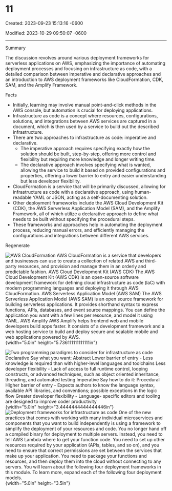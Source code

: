 # 11

Created: 2023-09-23 15:13:16 -0600

Modified: 2023-10-29 09:50:07 -0600

---

Summary

The discussion revolves around various deployment frameworks for serverless applications on AWS, emphasizing the importance of automating deployment processes and focusing on infrastructure as code, with a detailed comparison between imperative and declarative approaches and an introduction to AWS deployment frameworks like CloudFormation, CDK, SAM, and the Amplify Framework.

Facts

- Initially, learning may involve manual point-and-click methods in the AWS console, but automation is crucial for deploying applications.
- Infrastructure as code is a concept where resources, configurations, solutions, and integrations between AWS services are captured in a document, which is then used by a service to build out the described infrastructure.
- There are two approaches to infrastructure as code: imperative and declarative.
  - The imperative approach requires specifying exactly how the solution should be built, step-by-step, offering more control and flexibility but requiring more knowledge and longer writing time.
  - The declarative approach involves specifying what is wanted, allowing the service to build it based on provided configurations and properties, offering a lower barrier to entry and easier understanding but less developer flexibility.
- CloudFormation is a service that will be primarily discussed, allowing for infrastructure as code with a declarative approach, using human-readable YAML or JSON, acting as a self-documenting solution.
- Other deployment frameworks include the AWS Cloud Development Kit (CDK), the AWS Serverless Application Model (SAM), and the Amplify Framework, all of which utilize a declarative approach to define what needs to be built without specifying the procedural steps.
- These frameworks and approaches help in automating the deployment process, reducing manual errors, and efficiently managing the configurations and integrations between different AWS services.

Regenerate



![AWS CloudFormation AWS CloudFormation is a service that developers and businesses can use to create a collection of related AWS and third-party resources, and provision and manage them in an orderly and predictable fashion. AWS Cloud Development Kit (AWS CDK) The AWS Cloud Development Kit (AWS CDK) is an open-source software development framework for defining cloud infrastructure as code (laC) with modern programming languages and deploying it through AWS CloudFormation. AWS Serverless Application Model (AWS SAM) The AWS Serverless Application Model (AWS SAM) is an open source framework for building serverless applications. It provides shorthand syntax to express functions, APIs, databases, and event source mappings. You can define the application you want with a few lines per resource, and model it using YAML. AWS Amplify AWS Amplify helps frontend web and mobile developers build apps faster. It consists of a development framework and a web hosting service to build and deploy secure and scalable mobile and web applications powered by AWS. ](../../../media/AWS-Developing-Serverless-Solutions-on-AWS-Module-4-11-image1.png){width="5.0in" height="5.736111111111111in"}



![Two programming paradigms to consider for infrastructure as code Declarative Say what you want: Abstract Lower barrier of entry - Less knowledge is required than with higher-level languages and toolchains Less developer flexibility - Lack of access to full runtime control, looping constructs, or advanced techniques, such as object oriented inheritance, threading, and automated testing Imperative Say how to do it: Procedural Higher barrier of entry - Expects authors to know the language syntax, available API libraries, and conventions; possible exceptions in the logic flow Greater developer flexibility - Language- specific editors and tooling are designed to improve coder productivity ](../../../media/AWS-Developing-Serverless-Solutions-on-AWS-Module-4-11-image2.png){width="5.0in" height="3.4444444444444446in"}![Deployment frameworks for infrastructure as code One of the new practices that comes with working with many individual microservices and components that you want to build independently is using a framework to simplify the deployment of your resources and code. You no longer hand off a compiled binary for deployment to multiple servers. Instead, you need to tell AWS Lambda where to get your function code. You need to set up other resources required by your application (APIs, tables, and so on), and you need to ensure that correct permissions are set between the services that make up your application. You need to package your functions and resources, and then deploy them into the cloud without connecting to any servers. You will learn about the following four deployment frameworks in this module. To learn more, expand each of the following four deployment models. ](../../../media/AWS-Developing-Serverless-Solutions-on-AWS-Module-4-11-image3.png){width="5.0in" height="3.5in"}



